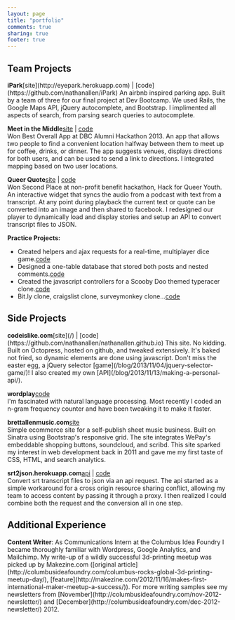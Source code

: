 ```yaml
---
layout: page
title: "portfolio"
comments: true
sharing: true
footer: true
---
```


<h2>Team Projects</h2>
<strong>iPark</strong><span id="portfolio-links">[site](http://eyepark.herokuapp.com) | [code](https://github.com/nathanallen/iPark)</span>  
An airbnb inspired parking app. Built by a team of three for our final project at Dev Bootcamp. We used Rails, the Google Maps API, jQuery autocomplete, and Bootstrap. I implimented all aspects of search, from parsing search queries to autocomplete.

<strong>Meet in the Middle</strong><span id="portfolio-links">[site](http://waneka.github.io/middle) | [code](https://github.com/waneka/middle)</span>  
Won Best Overall App at DBC Alumni Hackathon 2013. An app that allows two people to find a convenient location halfway between them to meet up for coffee, drinks, or dinner. The app suggests venues, displays directions for both users, and can be used to send a link to directions. I integrated mapping based on two user locations.

<strong>Queer Quote</strong><span id="portfolio-links">[site](http://queerquote.com/) | [code](https://github.com/SamSamskies/Queer-Quote)</span>  
Won Second Place at non-profit benefit hackathon, Hack for Queer Youth. An interactive widget that syncs the audio from a podcast with text from a transcript. At any point during playback the current text or quote can be converted into an image and then shared to facebook. I redesigned our player to dynamically load and display stories and setup an API to convert transcript files to JSON.

<strong>Practice Projects:</strong>  
* Created helpers and ajax requests for a real-time, multiplayer dice game.<span id="portfolio-links">[code](https://github.com/tiger-swallowtails-2013/liars-dice)</span>  
* Designed a one-table database that stored both posts and nested comments.<span id="portfolio-links">[code](https://github.com/tiger-swallowtails-2013/gutoverflow)</span>   
* Created the javascript controllers for a Scooby Doo themed typeracer clone.<span id="portfolio-links">[code](https://github.com/tiger-swallowtails-2013/speedracer/)</span>  
* Bit.ly clone, craigslist clone, surveymonkey clone...<span id="portfolio-links">[code](https://github.com/nathanallen?tab=repositories)</span>  

<h2>Side Projects</h2>
<strong>codeislike.com</strong><span id="portfolio-links">[site](/) | [code](https://github.com/nathanallen/nathanallen.github.io)</span>  
This site. No kidding. Built on Octopress, hosted on github, and tweaked extensively. It's baked not fried, so dynamic elements are done using javascript. Don't miss the easter egg, a jQuery selector [game](/blog/2013/11/04/jquery-selector-game/)! I also created my own [API](/blog/2013/11/13/making-a-personal-api/).

<strong>wordplay</strong><span id="portfolio-links">[code](https://github.com/nathanallen/wordplay)</span>  
I'm fascinated with natural language processing. Most recently I coded an n-gram frequency counter and have been tweaking it to make it faster.

<strong>brettallenmusic.com</strong><span id="portfolio-links">[site](http://app.brettallenmusic.com)</span>  
Simple ecommerce site for a self-publish sheet music business. Built on Sinatra using Bootstrap's responsive grid. The site integrates WePay's embeddable shopping buttons, soundcloud, and scribd. This site sparked my interest in web development back in 2011 and gave me my first taste of CSS, HTML, and search analytics.

<strong>srt2json.herokuapp.com</strong><span id="portfolio-links">[api](http://srt2json.herokuapp.com/) | [code](https://github.com/nathanallen/srt-to-json-api/)</span>  
Convert srt transcript files to json via an api request. The api started as a simple workaround for a cross origin resource sharing conflict, allowing my team to access content by passing it through a proxy. I then realized I could combine both the request and the conversion all in one step.

<h2>Additional Experience</h2>
<strong>Content Writer</strong>: As Communications Intern at the Columbus Idea Foundry I became thoroughly familiar with Wordpress, Google Analytics, and Mailchimp. My write-up of a wildly successful 3d-printing meetup was picked up by Makezine.com ([original article](http://columbusideafoundry.com/columbus-rocks-global-3d-printing-meetup-day/), [feature](http://makezine.com/2012/11/16/makes-first-international-maker-meetup-a-success/)). For more writing samples see my newsletters from [November](http://columbusideafoundry.com/nov-2012-newsletter/) and [December](http://columbusideafoundry.com/dec-2012-newsletter/) 2012.
